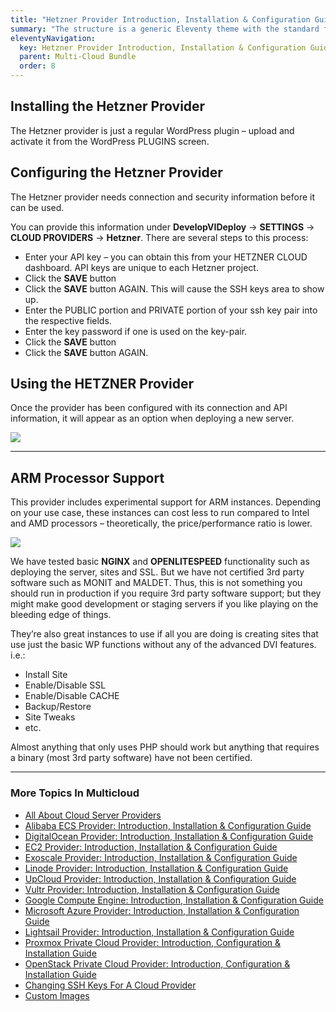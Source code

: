 ```yaml
---
title: "Hetzner Provider Introduction, Installation & Configuration Guide"
summary: "The structure is a generic Eleventy theme with the standard folder and file names."
eleventyNavigation:
  key: Hetzner Provider Introduction, Installation & Configuration Guide
  parent: Multi-Cloud Bundle
  order: 8
---
```

## Installing the Hetzner Provider

The Hetzner provider is just a regular WordPress plugin – upload and activate it from the WordPress PLUGINS screen.

## Configuring the Hetzner Provider

The Hetzner provider needs connection and security information before it can be used.

You can provide this information under **DevelopVIDeploy** → **SETTINGS** → **CLOUD PROVIDERS** → **Hetzner**. There are several steps to this process:

*   Enter your API key – you can obtain this from your HETZNER CLOUD dashboard. API keys are unique to each Hetzner project.
*   Click the **SAVE** button
*   Click the **SAVE** button AGAIN. This will cause the SSH keys area to show up.
*   Enter the PUBLIC portion and PRIVATE portion of your ssh key pair into the respective fields.
*   Enter the key password if one is used on the key-pair.
*   Click the **SAVE** button
*   Click the **SAVE** button AGAIN.

## Using the HETZNER Provider

Once the provider has been configured with its connection and API information, it will appear as an option when deploying a new server.

[![](https://web.archive.org/web/20240529153040im_/https://wpclouddeploy.com/wp-content/uploads/2023/06/wpcd-hetzner-01.png)](https://web.archive.org/web/20240529153040/https://wpclouddeploy.com/wp-content/uploads/2023/06/wpcd-hetzner-01.png)

- - -

## ARM Processor Support

This provider includes experimental support for ARM instances. Depending on your use case, these instances can cost less to run compared to Intel and AMD processors – theoretically, the price/performance ratio is lower.

[![](https://web.archive.org/web/20240529153040im_/https://wpclouddeploy.com/wp-content/uploads/2023/12/wpcd-50-hetzner-arm-experimental-support-deploy-server-02.png)](https://web.archive.org/web/20240529153040/https://wpclouddeploy.com/wp-content/uploads/2023/12/wpcd-50-hetzner-arm-experimental-support-deploy-server-02.png)

We have tested basic **NGINX** and **OPENLITESPEED** functionality such as deploying the server, sites and SSL. But we have not certified 3rd party software such as MONIT and MALDET. Thus, this is not something you should run in production if you require 3rd party software support; but they might make good development or staging servers if you like playing on the bleeding edge of things.

They’re also great instances to use if all you are doing is creating sites that use just the basic WP functions without any of the advanced DVI features. i.e.:

*   Install Site
*   Enable/Disable SSL
*   Enable/Disable CACHE
*   Backup/Restore
*   Site Tweaks
*   etc.

Almost anything that only uses PHP should work but anything that requires a binary (most 3rd party software) have not been certified.

- - -

### More Topics In Multicloud

*   [All About Cloud Server Providers](https://web.archive.org/web/20240529153040/https://wpclouddeploy.com/documentation/cloud-providers/all-about-cloud-server-providers/)
*   [Alibaba ECS Provider: Introduction, Installation & Configuration Guide](https://web.archive.org/web/20240529153040/https://wpclouddeploy.com/documentation/cloud-providers/alibaba-ecs-provider-introduction-installation-configuration-guide/)
*   [DigitalOcean Provider: Introduction, Installation & Configuration Guide](https://web.archive.org/web/20240529153040/https://wpclouddeploy.com/documentation/cloud-providers/digital-ocean-provider-introduction-installation-configuration-guide/)
*   [EC2 Provider: Introduction, Installation & Configuration Guide](https://web.archive.org/web/20240529153040/https://wpclouddeploy.com/documentation/cloud-providers/ec2-provider/)
*   [Exoscale Provider: Introduction, Installation & Configuration Guide](https://web.archive.org/web/20240529153040/https://wpclouddeploy.com/documentation/cloud-providers/exoscale-provider-introduction-installation-configuration-guide/)
*   [Linode Provider: Introduction, Installation & Configuration Guide](https://web.archive.org/web/20240529153040/https://wpclouddeploy.com/documentation/cloud-providers/linode-provider-introduction-installation-configuration-guide/)
*   [UpCloud Provider: Introduction, Installation & Configuration Guide](https://web.archive.org/web/20240529153040/https://wpclouddeploy.com/documentation/cloud-providers/upcloud-provider-introduction-installation-configuration-guide/)
*   [Vultr Provider: Introduction, Installation & Configuration Guide](https://web.archive.org/web/20240529153040/https://wpclouddeploy.com/documentation/cloud-providers/vultr-provider-introduction-installation-configuration-guide/)
*   [Google Compute Engine: Introduction, Installation & Configuration Guide](https://web.archive.org/web/20240529153040/https://wpclouddeploy.com/documentation/cloud-providers/google-compute-engine-introduction-installation-configuration-guide/)
*   [Microsoft Azure Provider: Introduction, Installation & Configuration Guide](https://web.archive.org/web/20240529153040/https://wpclouddeploy.com/documentation/cloud-providers/microsoft-azure-provider-introduction-installation-configuration-guide/)
*   [Lightsail Provider: Introduction, Installation & Configuration Guide](https://web.archive.org/web/20240529153040/https://wpclouddeploy.com/documentation/cloud-providers/lightsail-provider-introduction-installation-configuration-guide/)
*   [Proxmox Private Cloud Provider: Introduction, Configuration & Installation Guide](https://web.archive.org/web/20240529153040/https://wpclouddeploy.com/documentation/cloud-providers/proxmox-private-cloud-provider-introduction-configuration-installation-guide/)
*   [OpenStack Private Cloud Provider: Introduction, Configuration & Installation Guide](https://web.archive.org/web/20240529153040/https://wpclouddeploy.com/documentation/cloud-providers/openstack-private-cloud-provider-introduction-configuration-installation-guide/)
*   [Changing SSH Keys For A Cloud Provider](https://web.archive.org/web/20240529153040/https://wpclouddeploy.com/documentation/cloud-providers/changing-ssh-keys-in-cloud-provider-settings/)
*   [Custom Images](https://web.archive.org/web/20240529153040/https://wpclouddeploy.com/documentation/cloud-providers/custom-images/)
